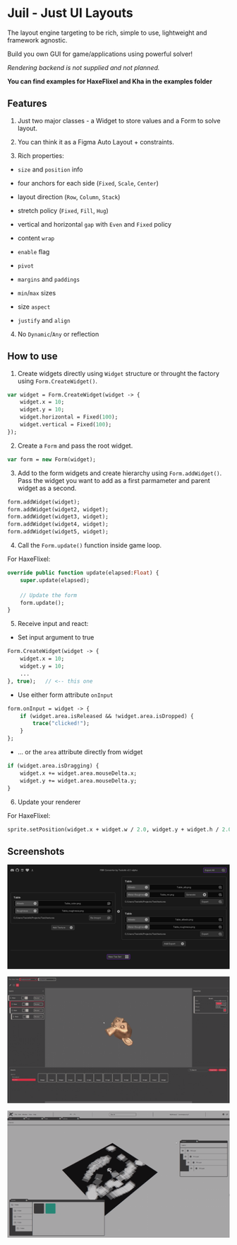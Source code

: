 # Juil - Just UI Layouts

The layout engine targeting to be rich, simple to use, lightweight and framework agnostic.

Build you own GUI for game/applications using powerful solver!

_Rendering backend is not supplied and not planned._

**You can find examples for HaxeFlixel and Kha in the examples folder**

## Features

1. Just two major classes - a Widget to store values and a Form to solve layout.

2. You can think it as a Figma Auto Layout + constraints.

3. Rich properties:

- `size` and `position` info

- four anchors for each side (`Fixed`, `Scale`, `Center`)

- layout direction (`Row`, `Column`, `Stack`)

- stretch policy (`Fixed`, `Fill`, `Hug`)

- vertical and horizontal `gap` with `Even` and `Fixed` policy

- content `wrap`

- `enable` flag

- `pivot`

- `margins` and `paddings`

- `min`/`max` sizes

- size `aspect`

- `justify` and `align`

4. No `Dynamic`/`Any` or reflection

## How to use

1. Create widgets directly using `Widget` structure or throught the factory using `Form.CreateWidget()`.

```haxe
var widget = Form.CreateWidget(widget -> {
    widget.x = 10;
    widget.y = 10;
    widget.horizontal = Fixed(100);
    widget.vertical = Fixed(100);
});
```

2. Create a `Form` and pass the root widget.

```haxe
var form = new Form(widget);
```

3. Add to the form widgets and create hierarchy using `Form.addWidget()`. Pass the widget you want to add as a first parmameter and parent widget as a second.

```haxe
form.addWidget(widget);
form.addWidget(widget2, widget);
form.addWidget(widget3, widget);
form.addWidget(widget4, widget);
form.addWidget(widget5, widget);
```

4. Call the `Form.update()` function inside game loop.

For HaxeFlixel:

```haxe
override public function update(elapsed:Float) {
    super.update(elapsed);
    
    // Update the form
    form.update();
}
```

5. Receive input and react:

- Set input argument to true

```haxe
Form.CreateWidget(widget -> {
    widget.x = 10;
    widget.y = 10;
    ...
}, true);   // <-- this one
```

- Use either form attribute `onInput`

```haxe
form.onInput = widget -> {
    if (widget.area.isReleased && !widget.area.isDropped) {
        trace("clicked!");
    }
};
```

- ... or the `area` attribute directly from widget 

```haxe
if (widget.area.isDragging) {
    widget.x += widget.area.mouseDelta.x;
    widget.y += widget.area.mouseDelta.y;
}
```

6. Update your renderer

For HaxeFlixel:

```haxe
sprite.setPosition(widget.x + widget.w / 2.0, widget.y + widget.h / 2.0);
```

## Screenshots

![PBR Convertor](./demo/screenshot1.png)

![Painting app](./demo/screenshot2.png)

![Painting app redesigned](./demo/screenshot3.png)